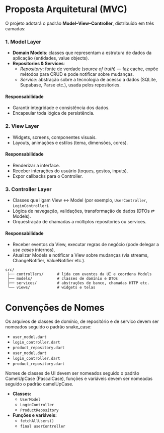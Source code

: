 # Proposta Arquitetural (MVC)

O projeto adotará o padrão **Model–View–Controller**, distribuído em três camadas:

### 1. Model Layer

* **Domain Models**: classes que representam a estrutura de dados da aplicação (entidades, value objects).
* **Repositories & Services**:
  * *Repository*: fonte de verdade (*source of truth*) — faz cache, expõe métodos para CRUD e pode notificar sobre mudanças.
  * *Service*: abstração sobre a tecnologia de acesso a dados (SQLite, Supabase, Parse etc.), usada pelos repositories.

#### Responsabilidade

* Garantir integridade e consistência dos dados.
* Encapsular toda lógica de persistência.

### 2. View Layer

* Widgets, screens, componentes visuais.
* Layouts, animações e estilos (tema, dimensões, cores).

#### Responsabilidade

* Renderizar a interface.
* Receber interações do usuário (toques, gestos, inputs).
* Expor callbacks para o Controller.

### 3. Controller Layer

* Classes que ligam View ↔ Model (por exemplo, `UserController`, `LoginController`).
* Lógica de navegação, validações, transformação de dados (DTOs ⇄ Models).
* Orquestração de chamadas a múltiplos repositories ou services.

#### Responsabilidade

* Receber eventos da View, executar regras de negócio (pode delegar a *use cases* internos),
* Atualizar Models e notificar a View sobre mudanças (via streams, ChangeNotifier, ValueNotifier etc.).

```text
src/
 ├── controllers/      # lida com eventos da UI e coordena Models
 ├── models/           # classes de domínio e DTOs
 ├── services/         # abstrações de banco, chamadas HTTP etc.
 └── views/            # widgets e telas
```

# Convenções de Nomes

Os arquivos de classes de domínio, de repositório e de servico devem ser nomeados seguido o padrão snake_case:

* `user_model.dart`
* `login_controller.dart`
* `product_repository.dart`
* `user_model.dart`
* `login_controller.dart`
* `product_repository.dart`

Nomes de classes de UI devem ser nomeados seguido o padrão CamelUpCase (PascalCase), funções e variáveis devem ser nomeadas seguido o padrão camelUpCase.

* **Classes:**
    * `UserModel`
    * `LoginController`
    * `ProductRepository`
* **Funções e variáveis:**
    * `fetchAllUsers()`
    * `final userController`
